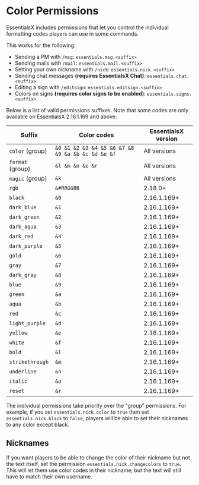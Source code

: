 # Color Permissions

<!-- alternative title: Colo_u_r Permissions -->

EssentialsX includes permissions that let you control the individual formatting codes players can use in some commands.

This works for the following:
* Sending a PM with `/msg`: `essentials.msg.<suffix>`
* Sending mails with `/mail`: `essentials.mail.<suffix>`
* Setting your own nickname with `/nick`: `essentials.nick.<suffix>`
* Sending chat messages **(requires EssentialsX Chat)**: `essentials.chat.<suffix>`
* Editing a sign with `/editsign`: `essentials.editsign.<suffix>`
* Colors on signs **(requires color signs to be enabled)**: `essentials.signs.<suffix>`

Below is a list of valid permissions suffixes. Note that some codes are only available on EssentialsX 2.16.1.169 and
above:

| Suffix           | Color codes                                       | EssentialsX version |
|------------------|---------------------------------------------------|---------------------|
| `color` (group)  | `&0 &1 &2 &3 &4 &5 &6 &7 &8 &9 &a &b &c &d &e &f` | All versions        |
| `format` (group) | `&l &m &n &o &r`                                  | All versions        |
| `magic` (group)  | `&k`                                              | All versions        |
| `rgb`            | `&#RRGGBB`                                        | 2.18.0+             |
| `black`          | `&0`                                              | 2.16.1.169+         |
| `dark_blue`      | `&1`                                              | 2.16.1.169+         |
| `dark_green`     | `&2`                                              | 2.16.1.169+         |
| `dark_aqua`      | `&3`                                              | 2.16.1.169+         |
| `dark_red`       | `&4`                                              | 2.16.1.169+         |
| `dark_purple`    | `&5`                                              | 2.16.1.169+         |
| `gold`           | `&6`                                              | 2.16.1.169+         |
| `gray`           | `&7`                                              | 2.16.1.169+         |
| `dark_gray`      | `&8`                                              | 2.16.1.169+         |
| `blue`           | `&9`                                              | 2.16.1.169+         |
| `green`          | `&a`                                              | 2.16.1.169+         |
| `aqua`           | `&b`                                              | 2.16.1.169+         |
| `red`            | `&c`                                              | 2.16.1.169+         |
| `light_purple`   | `&d`                                              | 2.16.1.169+         |
| `yellow`         | `&e`                                              | 2.16.1.169+         |
| `white`          | `&f`                                              | 2.16.1.169+         |
| `bold`           | `&l`                                              | 2.16.1.169+         |
| `strikethrough`  | `&m`                                              | 2.16.1.169+         |
| `underline`      | `&n`                                              | 2.16.1.169+         |
| `italic`         | `&o`                                              | 2.16.1.169+         |
| `reset`          | `&r`                                              | 2.16.1.169+         |

The individual permissions take priority over the "group" permissions. For example, if you set `essentials.nick.color`
to `true` then set `essentials.nick.black` to `false`, players will be able to set their nicknames to any color
except black.

## Nicknames

If you want players to be able to change the color of their nickname but not the text itself, set the permission
`essentials.nick.changecolors` to `true`. This will let them use color codes in their nickname, but the text will still
have to match their own username.

